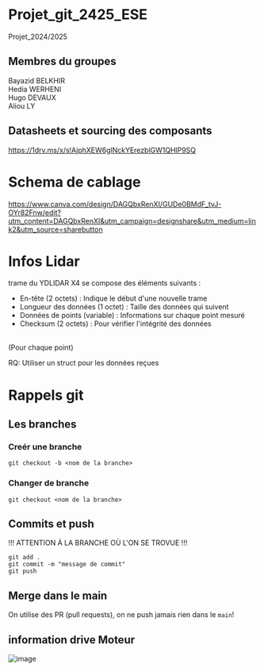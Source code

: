 # Projet_git_2425_ESE
Projet_2024/2025
## Membres du groupes
Bayazid BELKHIR
<br>
Hedia WERHENI
<br>
Hugo DEVAUX
<br>
Aliou LY

## Datasheets et sourcing des composants

https://1drv.ms/x/s!AjphXEW6glNckYErezblGW1QHlP9SQ

# Schema de cablage

https://www.canva.com/design/DAGQbxRenXI/GUDe0BMdF_tvJ-OYr82Fnw/edit?utm_content=DAGQbxRenXI&utm_campaign=designshare&utm_medium=link2&utm_source=sharebutton


# Infos Lidar

trame du YDLIDAR X4 se compose des éléments suivants :
<br>
- En-tête (2 octets) : Indique le début d'une nouvelle trame
- Longueur des données (1 octet) : Taille des données qui suivent
- Données de points (variable) : Informations sur chaque point mesuré
- Checksum (2 octets) : Pour vérifier l'intégrité des données
<br>
(Pour chaque point)

RQ: Utiliser un struct pour les données reçues


# Rappels git

## Les branches

### Creér une branche
``
git checkout -b <nom de la branche>
``

### Changer de branche
``
git checkout <nom de la branche>
``
 ## Commits et push
!!! ATTENTION À LA BRANCHE OÙ L'ON SE TROVUE !!!
```
git add . 
git commit -m "message de commit"
git push
```

## Merge dans le main
On utilise des PR (pull requests), on ne push jamais rien dans le `main`!

## information drive Moteur
![image](https://github.com/user-attachments/assets/96307006-d3b4-4429-a48b-d9f559a6e461)


